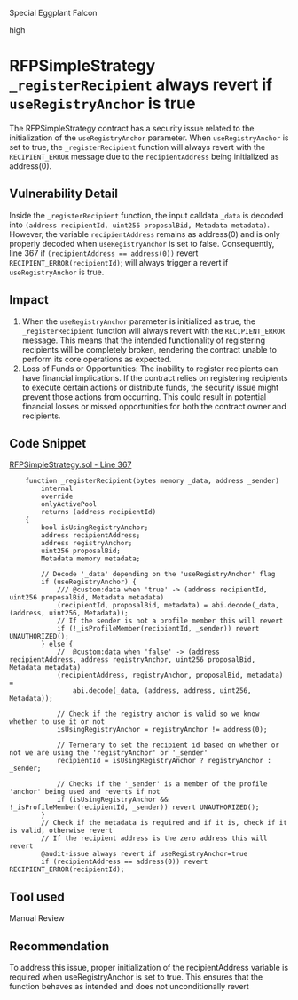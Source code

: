 Special Eggplant Falcon

high

# RFPSimpleStrategy `_registerRecipient` always revert if `useRegistryAnchor` is true
The RFPSimpleStrategy contract has a security issue related to the initialization of the `useRegistryAnchor` parameter. When `useRegistryAnchor` is set to true, the `_registerRecipient` function will always revert with the `RECIPIENT_ERROR` message due to the `recipientAddress` being initialized as address(0).

## Vulnerability Detail
Inside the `_registerRecipient` function, the input calldata `_data` is decoded into `(address recipientId, uint256 proposalBid, Metadata metadata)`. However, the variable `recipientAddress` remains as address(0) and is only properly decoded when `useRegistryAnchor` is set to false. 
Consequently, line 367 if `(recipientAddress == address(0))` revert `RECIPIENT_ERROR(recipientId)`; will always trigger a revert if `useRegistryAnchor` is true.

## Impact
1. When the `useRegistryAnchor` parameter is initialized as true, the `_registerRecipient` function will always revert with the `RECIPIENT_ERROR` message. This means that the intended functionality of registering recipients will be completely broken, rendering the contract unable to perform its core operations as expected.
2. Loss of Funds or Opportunities: The inability to register recipients can have financial implications. If the contract relies on registering recipients to execute certain actions or distribute funds, the security issue might prevent those actions from occurring. This could result in potential financial losses or missed opportunities for both the contract owner and recipients.

## Code Snippet
[RFPSimpleStrategy.sol - Line 367](https://github.com/sherlock-audit/2023-09-Gitcoin/blob/main/allo-v2/contracts/strategies/rfp-simple/RFPSimpleStrategy.sol#L367)
```solidity
    function _registerRecipient(bytes memory _data, address _sender)
        internal
        override
        onlyActivePool
        returns (address recipientId)
    {
        bool isUsingRegistryAnchor;
        address recipientAddress;
        address registryAnchor;
        uint256 proposalBid;
        Metadata memory metadata;

        // Decode '_data' depending on the 'useRegistryAnchor' flag
        if (useRegistryAnchor) {
            /// @custom:data when 'true' -> (address recipientId, uint256 proposalBid, Metadata metadata)
            (recipientId, proposalBid, metadata) = abi.decode(_data, (address, uint256, Metadata));
            // If the sender is not a profile member this will revert
            if (!_isProfileMember(recipientId, _sender)) revert UNAUTHORIZED();
        } else {
            //  @custom:data when 'false' -> (address recipientAddress, address registryAnchor, uint256 proposalBid, Metadata metadata)
            (recipientAddress, registryAnchor, proposalBid, metadata) =
                abi.decode(_data, (address, address, uint256, Metadata));

            // Check if the registry anchor is valid so we know whether to use it or not
            isUsingRegistryAnchor = registryAnchor != address(0);

            // Ternerary to set the recipient id based on whether or not we are using the 'registryAnchor' or '_sender'
            recipientId = isUsingRegistryAnchor ? registryAnchor : _sender;

            // Checks if the '_sender' is a member of the profile 'anchor' being used and reverts if not
            if (isUsingRegistryAnchor && !_isProfileMember(recipientId, _sender)) revert UNAUTHORIZED();
        }
        // Check if the metadata is required and if it is, check if it is valid, otherwise revert
        // If the recipient address is the zero address this will revert
        @audit-issue always revert if useRegistryAnchor=true
        if (recipientAddress == address(0)) revert RECIPIENT_ERROR(recipientId);
```
## Tool used

Manual Review

## Recommendation
To address this issue, proper initialization of the recipientAddress variable is required when useRegistryAnchor is set to true. This ensures that the function behaves as intended and does not unconditionally revert